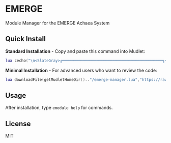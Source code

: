 # EMERGE

Module Manager for the EMERGE Achaea System

## Quick Install

**Standard Installation** - Copy and paste this command into Mudlet:

```lua
lua cecho("\n<SlateGray>╔════════════════════════════════════════════╗<reset>\n") cecho("<SlateGray>║           <LightSteelBlue>EMERGE SYSTEM INSTALLER<SlateGray>          ║<reset>\n") cecho("<SlateGray>╚════════════════════════════════════════════╝<reset>\n\n") local f=getMudletHomeDir().."/emerge-manager.lua" cecho("<DimGrey>• Downloading latest version from GitHub...<reset>\n") downloadFile(f,"https://raw.githubusercontent.com/rjm11/emerge/main/emerge-manager.lua") local h,e h=registerAnonymousEventHandler("sysDownloadDone",function(ev,p) if p==f then killAnonymousEventHandler(h) if e then killAnonymousEventHandler(e) end cecho("<DimGrey>• Download complete<reset>\n") cecho("<DimGrey>• Installing EMERGE system...<reset>\n") local x,r=pcall(dofile,p) if x then cecho("<green>✓ Installation successful<reset>\n\n") cecho("<LightSteelBlue>EMERGE is now initializing...<reset>\n") else cecho("<red>✗ Installation failed: "..(r or "unknown error").."<reset>\n") end end end) e=registerAnonymousEventHandler("sysDownloadError",function(ev,p) if p==f then if h then killAnonymousEventHandler(h) end killAnonymousEventHandler(e) cecho("<red>✗ Download failed. Please check your internet connection.<reset>\n") end end)
```

**Minimal Installation** - For advanced users who want to review the code:

```lua
lua downloadFile(getMudletHomeDir().."/emerge-manager.lua","https://raw.githubusercontent.com/rjm11/emerge/main/emerge-manager.lua") registerAnonymousEventHandler("sysDownloadDone",function(e,p) if p:find("emerge%-manager%.lua$") then dofile(p) end end,true)
```

## Usage

After installation, type `emodule help` for commands.

## License

MIT